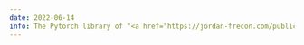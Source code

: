```yaml
---
date: 2022-06-14
info: The Pytorch library of "<a href="https://jordan-frecon.com/publications/2022-frecon-j-p-icml-bnn">Bregman Neural Networks</a>" is now available - <a href="https://github.com/JordanFrecon/bregmanet"><i class="fab fa-github"></i> toolbox</a>"
---
```

